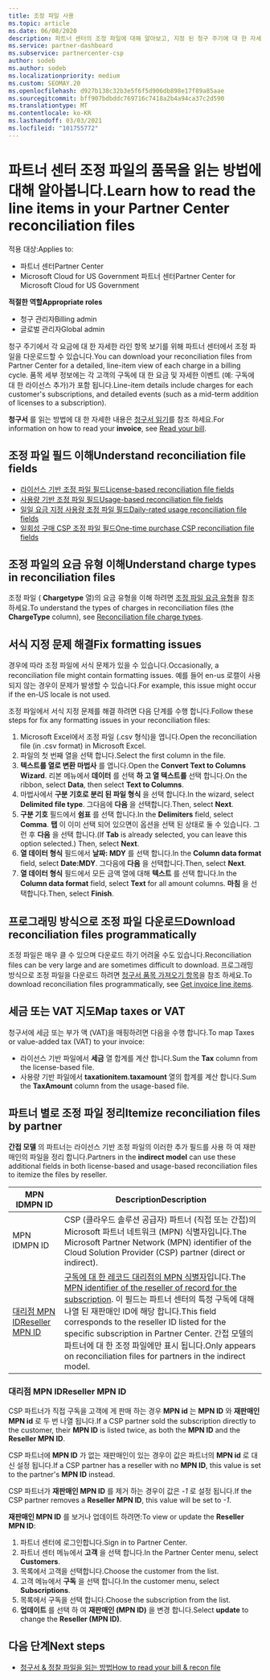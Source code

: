 ```yaml
---
title: 조정 파일 사용
ms.topic: article
ms.date: 06/08/2020
description: 파트너 센터의 조정 파일에 대해 알아보고, 지정 된 청구 주기에 대 한 자세한 라인 항목 항목 보기를 해석 하는 방법에 대해 알아봅니다.
ms.service: partner-dashboard
ms.subservice: partnercenter-csp
author: sodeb
ms.author: sodeb
ms.localizationpriority: medium
ms.custom: SEOMAY.20
ms.openlocfilehash: d927b138c32b3e5f6f5d906db898e17f89a85aae
ms.sourcegitcommit: bff907bdbddc769716c7418a2b4a94ca37c2d590
ms.translationtype: MT
ms.contentlocale: ko-KR
ms.lasthandoff: 03/03/2021
ms.locfileid: "101755772"
---
```

# <a name="learn-how-to-read-the-line-items-in-your-partner-center-reconciliation-files"></a><span data-ttu-id="2160a-103">파트너 센터 조정 파일의 품목을 읽는 방법에 대해 알아봅니다.</span><span class="sxs-lookup"><span data-stu-id="2160a-103">Learn how to read the line items in your Partner Center reconciliation files</span></span>

<span data-ttu-id="2160a-104">적용 대상:</span><span class="sxs-lookup"><span data-stu-id="2160a-104">Applies to:</span></span>

- <span data-ttu-id="2160a-105">파트너 센터</span><span class="sxs-lookup"><span data-stu-id="2160a-105">Partner Center</span></span>
- <span data-ttu-id="2160a-106">Microsoft Cloud for US Government 파트너 센터</span><span class="sxs-lookup"><span data-stu-id="2160a-106">Partner Center for Microsoft Cloud for US Government</span></span>

<span data-ttu-id="2160a-107">**적절한 역할**</span><span class="sxs-lookup"><span data-stu-id="2160a-107">**Appropriate roles**</span></span>

- <span data-ttu-id="2160a-108">청구 관리자</span><span class="sxs-lookup"><span data-stu-id="2160a-108">Billing admin</span></span>
- <span data-ttu-id="2160a-109">글로벌 관리자</span><span class="sxs-lookup"><span data-stu-id="2160a-109">Global admin</span></span>

<span data-ttu-id="2160a-110">청구 주기에서 각 요금에 대 한 자세한 라인 항목 보기를 위해 파트너 센터에서 조정 파일을 다운로드할 수 있습니다.</span><span class="sxs-lookup"><span data-stu-id="2160a-110">You can download your reconciliation files from Partner Center for a detailed, line-item view of each charge in a billing cycle.</span></span> <span data-ttu-id="2160a-111">품목 세부 정보에는 각 고객의 구독에 대 한 요금 및 자세한 이벤트 (예: 구독에 대 한 라이선스 추가)가 포함 됩니다.</span><span class="sxs-lookup"><span data-stu-id="2160a-111">Line-item details include charges for each customer's subscriptions, and detailed events (such as a mid-term addition of licenses to a subscription).</span></span>

<span data-ttu-id="2160a-112">**청구서** 를 읽는 방법에 대 한 자세한 내용은 [청구서 읽기](read-your-bill.md)를 참조 하세요.</span><span class="sxs-lookup"><span data-stu-id="2160a-112">For information on how to read your **invoice**, see [Read your bill](read-your-bill.md).</span></span>

## <a name="understand-reconciliation-file-fields"></a><span data-ttu-id="2160a-113">조정 파일 필드 이해</span><span class="sxs-lookup"><span data-stu-id="2160a-113">Understand reconciliation file fields</span></span>

- [<span data-ttu-id="2160a-114">라이선스 기반 조정 파일 필드</span><span class="sxs-lookup"><span data-stu-id="2160a-114">License-based reconciliation file fields</span></span>](license-based-recon-files.md)
- [<span data-ttu-id="2160a-115">사용량 기반 조정 파일 필드</span><span class="sxs-lookup"><span data-stu-id="2160a-115">Usage-based reconciliation file fields</span></span>](usage-based-recon-files.md)
- [<span data-ttu-id="2160a-116">일일 요금 지정 사용량 조정 파일 필드</span><span class="sxs-lookup"><span data-stu-id="2160a-116">Daily-rated usage reconciliation file fields</span></span>](daily-rated-usage-recon-files.md)
- [<span data-ttu-id="2160a-117">일회성 구매 CSP 조정 파일 필드</span><span class="sxs-lookup"><span data-stu-id="2160a-117">One-time purchase CSP reconciliation file fields</span></span>](modern-invoice-reconciliation-file.md)

## <a name="understand-charge-types-in-reconciliation-files"></a><span data-ttu-id="2160a-118">조정 파일의 요금 유형 이해</span><span class="sxs-lookup"><span data-stu-id="2160a-118">Understand charge types in reconciliation files</span></span>

<span data-ttu-id="2160a-119">조정 파일 ( **Chargetype** 열)의 요금 유형을 이해 하려면 [조정 파일 요금 유형](recon-file-charge-types.md)을 참조 하세요.</span><span class="sxs-lookup"><span data-stu-id="2160a-119">To understand the types of charges in reconciliation files (the **ChargeType** column), see [Reconciliation file charge types](recon-file-charge-types.md).</span></span>

## <a name="fix-formatting-issues"></a><span data-ttu-id="2160a-120">서식 지정 문제 해결</span><span class="sxs-lookup"><span data-stu-id="2160a-120">Fix formatting issues</span></span>

<span data-ttu-id="2160a-121">경우에 따라 조정 파일에 서식 문제가 있을 수 있습니다.</span><span class="sxs-lookup"><span data-stu-id="2160a-121">Occasionally, a reconciliation file might contain formatting issues.</span></span> <span data-ttu-id="2160a-122">예를 들어 en-us 로캘이 사용 되지 않는 경우이 문제가 발생할 수 있습니다.</span><span class="sxs-lookup"><span data-stu-id="2160a-122">For example, this issue might occur if the en-US locale is not used.</span></span>

<span data-ttu-id="2160a-123">조정 파일에서 서식 지정 문제를 해결 하려면 다음 단계를 수행 합니다.</span><span class="sxs-lookup"><span data-stu-id="2160a-123">Follow these steps for fix any formatting issues in your reconciliation files:</span></span>

1. <span data-ttu-id="2160a-124">Microsoft Excel에서 조정 파일 (.csv 형식)을 엽니다.</span><span class="sxs-lookup"><span data-stu-id="2160a-124">Open the reconciliation file (in .csv format) in Microsoft Excel.</span></span>
2. <span data-ttu-id="2160a-125">파일의 첫 번째 열을 선택 합니다.</span><span class="sxs-lookup"><span data-stu-id="2160a-125">Select the first column in the file.</span></span>
3. <span data-ttu-id="2160a-126">**텍스트를 열로 변환 마법사** 를 엽니다.</span><span class="sxs-lookup"><span data-stu-id="2160a-126">Open the **Convert Text to Columns Wizard**.</span></span> <span data-ttu-id="2160a-127">리본 메뉴에서 **데이터** 를 선택 **하 고 열 텍스트를** 선택 합니다.</span><span class="sxs-lookup"><span data-stu-id="2160a-127">On the ribbon, select **Data**, then select **Text to Columns**.</span></span>
4. <span data-ttu-id="2160a-128">마법사에서 **구분 기호로 분리 된 파일 형식** 을 선택 합니다.</span><span class="sxs-lookup"><span data-stu-id="2160a-128">In the wizard, select **Delimited file type**.</span></span> <span data-ttu-id="2160a-129">그다음에 **다음** 을 선택합니다.</span><span class="sxs-lookup"><span data-stu-id="2160a-129">Then, select **Next**.</span></span>
5. <span data-ttu-id="2160a-130">**구분 기호** 필드에서 **쉼표** 를 선택 합니다.</span><span class="sxs-lookup"><span data-stu-id="2160a-130">In the **Delimiters** field, select **Comma**.</span></span> <span data-ttu-id="2160a-131">**탭** 이 이미 선택 되어 있으면이 옵션을 선택 된 상태로 둘 수 있습니다. 그런 후 **다음** 을 선택 합니다.</span><span class="sxs-lookup"><span data-stu-id="2160a-131">(If **Tab** is already selected, you can leave this option selected.) Then, select **Next**.</span></span>
6. <span data-ttu-id="2160a-132">**열 데이터 형식** 필드에서 **날짜: MDY** 를 선택 합니다.</span><span class="sxs-lookup"><span data-stu-id="2160a-132">In the **Column data format** field, select **Date:MDY**.</span></span> <span data-ttu-id="2160a-133">그다음에 **다음** 을 선택합니다.</span><span class="sxs-lookup"><span data-stu-id="2160a-133">Then, select **Next**.</span></span>
7. <span data-ttu-id="2160a-134">**열 데이터 형식** 필드에서 모든 금액 열에 대해 **텍스트** 를 선택 합니다.</span><span class="sxs-lookup"><span data-stu-id="2160a-134">In the **Column data format** field, select **Text** for all amount columns.</span></span> <span data-ttu-id="2160a-135">**마침** 을 선택합니다.</span><span class="sxs-lookup"><span data-stu-id="2160a-135">Then, select **Finish**.</span></span>

## <a name="download-reconciliation-files-programmatically"></a><span data-ttu-id="2160a-136">프로그래밍 방식으로 조정 파일 다운로드</span><span class="sxs-lookup"><span data-stu-id="2160a-136">Download reconciliation files programmatically</span></span>

<span data-ttu-id="2160a-137">조정 파일은 매우 클 수 있으며 다운로드 하기 어려울 수도 있습니다.</span><span class="sxs-lookup"><span data-stu-id="2160a-137">Reconciliation files can be very large and are sometimes difficult to download.</span></span> <span data-ttu-id="2160a-138">프로그래밍 방식으로 조정 파일을 다운로드 하려면 [청구서 품목 가져오기 항목](/partner-center/develop/get-invoiceline-items)을 참조 하세요.</span><span class="sxs-lookup"><span data-stu-id="2160a-138">To download reconciliation files programmatically, see [Get invoice line items](/partner-center/develop/get-invoiceline-items).</span></span>

## <a name="map-taxes-or-vat"></a><span data-ttu-id="2160a-139">세금 또는 VAT 지도</span><span class="sxs-lookup"><span data-stu-id="2160a-139">Map taxes or VAT</span></span>

<span data-ttu-id="2160a-140">청구서에 세금 또는 부가 액 (VAT)을 매핑하려면 다음을 수행 합니다.</span><span class="sxs-lookup"><span data-stu-id="2160a-140">To map Taxes or value-added tax (VAT) to your invoice:</span></span>

- <span data-ttu-id="2160a-141">라이선스 기반 파일에서 **세금** 열 합계를 계산 합니다.</span><span class="sxs-lookup"><span data-stu-id="2160a-141">Sum the **Tax** column from the license-based file.</span></span>
- <span data-ttu-id="2160a-142">사용량 기반 파일에서 **taxationitem.taxamount** 열의 합계를 계산 합니다.</span><span class="sxs-lookup"><span data-stu-id="2160a-142">Sum the **TaxAmount** column from the usage-based file.</span></span>

## <a name="itemize-reconciliation-files-by-partner"></a><span data-ttu-id="2160a-143">파트너 별로 조정 파일 정리</span><span class="sxs-lookup"><span data-stu-id="2160a-143">Itemize reconciliation files by partner</span></span>

<span data-ttu-id="2160a-144">**간접 모델** 의 파트너는 라이선스 기반 조정 파일의 이러한 추가 필드를 사용 하 여 재판매인의 파일을 정리 합니다.</span><span class="sxs-lookup"><span data-stu-id="2160a-144">Partners in the **indirect model** can use these additional fields in both license-based and usage-based reconciliation files to itemize the files by reseller.</span></span>

| <span data-ttu-id="2160a-145">MPN ID</span><span class="sxs-lookup"><span data-stu-id="2160a-145">MPN ID</span></span> | <span data-ttu-id="2160a-146">Description</span><span class="sxs-lookup"><span data-stu-id="2160a-146">Description</span></span> |
| ------ | ----------- |
| <span data-ttu-id="2160a-147">MPN ID</span><span class="sxs-lookup"><span data-stu-id="2160a-147">MPN ID</span></span> | <span data-ttu-id="2160a-148">CSP (클라우드 솔루션 공급자) 파트너 (직접 또는 간접)의 Microsoft 파트너 네트워크 (MPN) 식별자입니다.</span><span class="sxs-lookup"><span data-stu-id="2160a-148">The Microsoft Partner Network (MPN) identifier of the Cloud Solution Provider (CSP) partner (direct or indirect).</span></span> |
| [<span data-ttu-id="2160a-149">대리점 MPN ID</span><span class="sxs-lookup"><span data-stu-id="2160a-149">Reseller MPN ID</span></span>](#reseller-mpn-id) | <span data-ttu-id="2160a-150">[구독에 대 한 레코드 대리점의 MPN 식별자](#reseller-mpn-id)입니다.</span><span class="sxs-lookup"><span data-stu-id="2160a-150">The [MPN identifier of the reseller of record for the subscription](#reseller-mpn-id).</span></span> <span data-ttu-id="2160a-151">이 필드는 파트너 센터의 특정 구독에 대해 나열 된 재판매인 ID에 해당 합니다.</span><span class="sxs-lookup"><span data-stu-id="2160a-151">This field corresponds to the reseller ID listed for the specific subscription in Partner Center.</span></span> <span data-ttu-id="2160a-152">간접 모델의 파트너에 대 한 조정 파일에만 표시 됩니다.</span><span class="sxs-lookup"><span data-stu-id="2160a-152">Only appears on reconciliation files for partners in the indirect model.</span></span> |

### <a name="reseller-mpn-id"></a><span data-ttu-id="2160a-153">대리점 MPN ID</span><span class="sxs-lookup"><span data-stu-id="2160a-153">Reseller MPN ID</span></span>

<span data-ttu-id="2160a-154">CSP 파트너가 직접 구독을 고객에 게 판매 하는 경우 **MPN id** 는 **MPN ID** 와 **재판매인 MPN id** 로 두 번 나열 됩니다.</span><span class="sxs-lookup"><span data-stu-id="2160a-154">If a CSP partner sold the subscription directly to the customer, their **MPN ID** is listed twice, as both the **MPN ID** and the **Reseller MPN ID**.</span></span>

<span data-ttu-id="2160a-155">CSP 파트너에 **MPN ID** 가 없는 재판매인이 있는 경우이 값은 파트너의 **MPN id** 로 대신 설정 됩니다.</span><span class="sxs-lookup"><span data-stu-id="2160a-155">If a CSP partner has a reseller with no **MPN ID**, this value is set to the partner's **MPN ID** instead.</span></span>

<span data-ttu-id="2160a-156">CSP 파트너가 **재판매인 MPN ID** 를 제거 하는 경우이 값은 *-1* 로 설정 됩니다.</span><span class="sxs-lookup"><span data-stu-id="2160a-156">If the CSP partner removes a **Reseller MPN ID**, this value will be set to *-1*.</span></span>

<span data-ttu-id="2160a-157">**재판매인 MPN ID** 를 보거나 업데이트 하려면:</span><span class="sxs-lookup"><span data-stu-id="2160a-157">To view or update the **Reseller MPN ID**:</span></span>

1. <span data-ttu-id="2160a-158">파트너 센터에 로그인합니다.</span><span class="sxs-lookup"><span data-stu-id="2160a-158">Sign in to Partner Center.</span></span>
2. <span data-ttu-id="2160a-159">파트너 센터 메뉴에서 **고객** 을 선택 합니다.</span><span class="sxs-lookup"><span data-stu-id="2160a-159">In the Partner Center menu, select **Customers**.</span></span>
3. <span data-ttu-id="2160a-160">목록에서 고객을 선택합니다.</span><span class="sxs-lookup"><span data-stu-id="2160a-160">Choose the customer from the list.</span></span>
4. <span data-ttu-id="2160a-161">고객 메뉴에서 **구독** 을 선택 합니다.</span><span class="sxs-lookup"><span data-stu-id="2160a-161">In the customer menu, select **Subscriptions**.</span></span>
5. <span data-ttu-id="2160a-162">목록에서 구독을 선택 합니다.</span><span class="sxs-lookup"><span data-stu-id="2160a-162">Choose the subscription from the list.</span></span>
6. <span data-ttu-id="2160a-163">**업데이트** 를 선택 하 여 **재판매인 (MPN ID)** 을 변경 합니다.</span><span class="sxs-lookup"><span data-stu-id="2160a-163">Select **update** to change the **Reseller (MPN ID)**.</span></span>

## <a name="next-steps"></a><span data-ttu-id="2160a-164">다음 단계</span><span class="sxs-lookup"><span data-stu-id="2160a-164">Next steps</span></span>

- [<span data-ttu-id="2160a-165">청구서 & 정찰 파일을 읽는 방법</span><span class="sxs-lookup"><span data-stu-id="2160a-165">How to read your bill & recon file</span></span>](read-your-bill.md) 